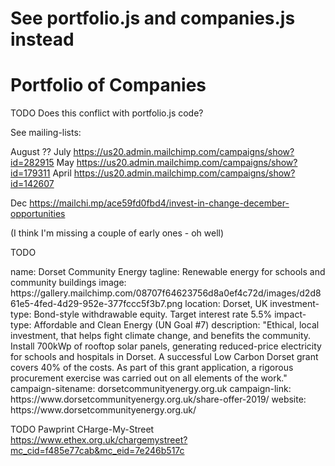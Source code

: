 
# See portfolio.js and companies.js instead

# Portfolio of Companies

TODO Does this conflict with portfolio.js code?

See mailing-lists:

August ??
July https://us20.admin.mailchimp.com/campaigns/show?id=282915
May https://us20.admin.mailchimp.com/campaigns/show?id=179311
April https://us20.admin.mailchimp.com/campaigns/show?id=142607

Dec https://mailchi.mp/ace59fd0fbd4/invest-in-change-december-opportunities

(I think I'm missing a couple of early ones - oh well)


TODO

<section src='index.html'>

</section>


<section src='template-company.html'>
name: Dorset Community Energy
tagline: Renewable energy for schools and community buildings
image: https://gallery.mailchimp.com/08707f64623756d8a0ef4c72d/images/d2d861e5-4fed-4d29-952e-377fccc5f3b7.png
location: Dorset, UK
investment-type: Bond-style withdrawable equity. Target interest rate 5.5%
impact-type: Affordable and Clean Energy (UN Goal #7)
description: "Ethical, local investment, that helps fight climate change, and benefits the community. Install 700kWp of rooftop solar panels, generating reduced-price electricity for schools and hospitals in Dorset. A successful Low Carbon Dorset grant covers 40% of the costs. As part of this grant application, a rigorous procurement exercise was carried out on all elements of the work." 
campaign-sitename: dorsetcommunityenergy.org.uk
campaign-link: https://www.dorsetcommunityenergy.org.uk/share-offer-2019/
website: https://www.dorsetcommunityenergy.org.uk/
</section>

TODO 
Pawprint
CHarge-My-Street https://www.ethex.org.uk/chargemystreet?mc_cid=f485e77cab&mc_eid=7e246b517c